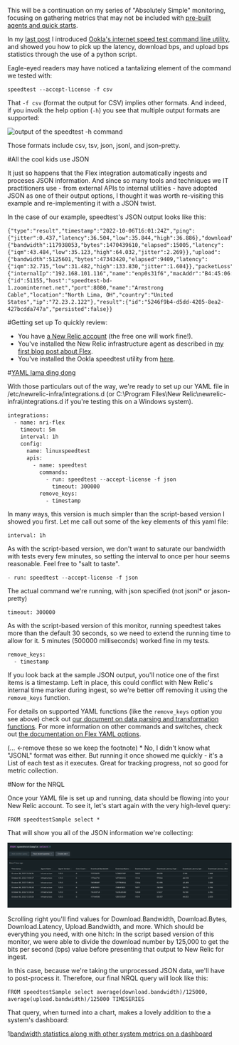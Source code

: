 This will be a continuation on my series of "Absolutely Simple" monitoring, focusing on gathering metrics that may not be included with [pre-built agents and quick starts](https://developer.newrelic.com/contribute-to-quickstarts/build-a-quickstart/).

In my [last post](!!LINK!!) I introduced [Ookla's internet speed test command line utility](https://www.speedtest.net/), and showed you how to pick up the latency, download bps, and upload bps statistics through the use of a python script.

Eagle-eyed readers may have noticed a tantalizing element of the command we tested with:

	speedtest --accept-license -f csv

That `-f csv` (format the output for CSV) implies other formats. And indeed, if you involk the help option (`-h`) you see that multiple output formats are supported:

![output of the speedtest -h command]()

Those formats include csv, tsv, json, jsonl, and json-pretty. 

#All the cool kids use JSON

It just so happens that the Flex integration automatically ingests and proceses JSON information. And since so many tools and techniques we IT practitioners use - from external APIs to internal utilities - have adopted JSON as one of their output options, I thought it was worth re-visiting this example and re-implementing it with a JSON twist. 

In the case of our example, speedtest's JSON output looks like this:

	{"type":"result","timestamp":"2022-10-06T16:01:24Z","ping":{"jitter":0.437,"latency":36.504,"low":35.844,"high":36.886},"download":{"bandwidth":117938053,"bytes":1470439610,"elapsed":15005,"latency":{"iqm":43.484,"low":35.123,"high":64.032,"jitter":2.269}},"upload":{"bandwidth":5125601,"bytes":47343420,"elapsed":9409,"latency":{"iqm":32.715,"low":31.482,"high":133.830,"jitter":1.604}},"packetLoss":0,"isp":"Spectrum","interface":{"internalIp":"192.168.101.116","name":"enp0s31f6","macAddr":"B4:45:06:69:92:03","isVpn":false,"externalIp":"174.100.204.122"},"server":{"id":51155,"host":"speedtest-bd-1.zoominternet.net","port":8080,"name":"Armstrong Cable","location":"North Lima, OH","country":"United States","ip":"72.23.2.122"},"result":{"id":"5246f9b4-d5dd-4205-8ea2-427bcdda747a","persisted":false}}


#Getting set up
To quickly review: 

 * You have [a New Relic account](https://one.newrelic.com) (the free one will work fine!).
 * You've installed the New Relic infrastructure agent as described in [my first blog post about Flex](!!LINK!!).
 * You've installed the Ookla speedtest utility from [here](https://www.speedtest.net/apps/cli).

#[YAML lama ding dong](https://www.youtube.com/watch?v=f3gIid5pHlc)

With those particulars out of the way, we're ready to set up our YAML file in /etc/newrelic-infra/integrations.d (or C:\Program Files\New Relic\newrelic-infra\integrations.d if you're testing this on a Windows system). 


	integrations:
	  - name: nri-flex
	    timeout: 5m
	    interval: 1h
	    config:
	      name: linuxspeedtest 
	      apis:
	        - name: speedtest
	          commands:
	            - run: speedtest --accept-license -f json
	              timeout: 300000
	          remove_keys:
	            - timestamp

In many ways, this version is much simpler than the script-based version I showed you first. Let me call out some of the key elements of this yaml file:

    interval: 1h
As with the script-based version, we don't want to saturate our bandwidth with tests every few minutes, so setting the interval to once per hour seems reasonable. Feel free to "salt to taste".

    - run: speedtest --accept-license -f json

The actual command we're running, with json specified (not jsonl* or jason-pretty)

    timeout: 300000

As with the script-based version of this monitor, running speedtest takes more than the default 30 seconds, so we need to extend the running time to allow for it. 5 minutes (500000 milliseconds) worked fine in my tests.

    remove_keys:
      - timestamp

If you look back at the sample JSON output, you'll notice one of the first items is a timestamp. Left in place, this could conflict with New Relic's internal time marker during ingest, so we're better off removing it using the `remove_keys` function.

For details on supported YAML functions (like the `remove_keys` option you see above) check out [our document on data parsing and transformation functions](https://github.com/newrelic/nri-flex/blob/master/docs/basics/functions.md). For more information on other commands and switches, check out [the documentation on Flex YAML options](https://docs.newrelic.com/docs/infrastructure/install-infrastructure-agent/configuration/infrastructure-agent-configuration-settings/).

(... <-remove these so we keep the footnote)  * No, I didn't know what "JSONL" format was either. But running it once showed me quickly - it's a List of each test as it executes. Great for tracking progress, not so good for metric collection.

#Now for the NRQL

Once your YAML file is set up and running, data should be flowing into your New Relic account. To see it, let's start again with the very high-level query:

	FROM speedtestSample select *

That will show you all of the JSON information we're collecting:

![output of the NRQL query to show all JSON data from this integration](NRQL_query_1.png)

Scrolling right you'll find values for Download.Bandwidth, Download.Bytes, Download.Latency, Upload.Bandwidth, and more. Which should be everything you need, with one hitch: In the script based version of this monitor, we were able to divide the download number by 125,000 to get the bits per second (bps) value before presenting that output to New Relic for ingest. 

In this case, because we're taking the unprocessed JSON data, we'll have to post-process it. Therefore, our final NRQL query will look like this:

	FROM speedtestSample select average(download.bandwidth)/125000, average(upload.bandwidth)/125000 TIMESERIES

That query, when turned into a chart, makes a lovely addition to the a system's dashboard:

1[bandwidth statistics along with other system metrics on a dashboard](JSON_dashboard.png)
